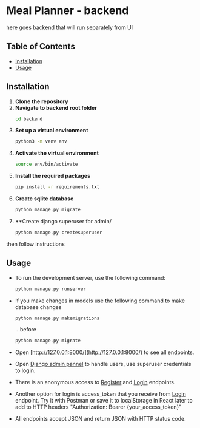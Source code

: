 # Meal Planner - backend

here goes backend that will run separately from UI

## Table of Contents

 - [Installation](#installation)
 - [Usage](#usage)

## Installation

1. **Clone the repository**
2. **Navigate to backend root folder**
   ```bash
   cd backend
3. **Set up a virtual environment**
   ```bash
   python3 -m venv env
4. **Activate the virtual environment**
   ```bash
   source env/bin/activate
5. **Install the required packages**
   ```bash
   pip install -r requirements.txt
6. **Create sqlite database**
   ```bash
   python manage.py migrate
7. **Create django superuser for admin/
   ```bash
   python manage.py createsuperuser
then follow instructions

## Usage

 - To run the development server, use the following command:

   ```bash
   python manage.py runserver

 - If you make changes in models use the following command to make database changes

   ```bash
   python manage.py makemigrations
   ```
   ...before

   ```bash
   python manage.py migrate
   ```
   
 - Open [http://127.0.0.1:8000/](http://127.0.0.1:8000/) to see all endpoints.
 - Open [Django admin pannel](http://127.0.0.1:8000/admin) to handle users, use superuser credentials to login.
 - There is an anonymous access to [Register](http://127.0.0.1:8000/auth/register/) and [Login](http://127.0.0.1:8000/auth/login/) endpoints.
 - Another option for login is access_token that you receive from [Login](http://127.0.0.1:8000/auth/login/) endpoint. Try it with Postman or save it to localStorage in React later to add to HTTP headers "Authorization: Bearer {your_access_token}"
 - All endpoints accept JSON and return JSON with HTTP status code.
